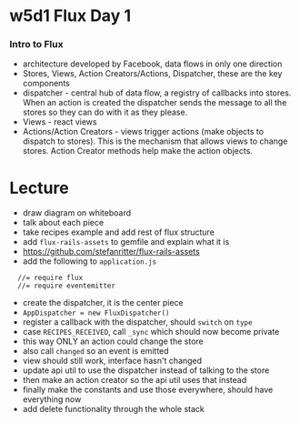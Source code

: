 # w5d1 Flux Day 1

### Intro to Flux
* architecture developed by Facebook, data flows in only one direction
* Stores, Views, Action Creators/Actions, Dispatcher, these are the key
  components
* dispatcher - central hub of data flow, a registry of callbacks into
  stores. When an action is created the dispatcher sends the message to
  all the stores so they can do with it as they please.
* Views - react views
* Actions/Action Creators - views trigger actions (make objects to
  dispatch to stores). This is the mechanism that allows views to change
  stores. Action Creator methods help make the action objects.

# Lecture
* draw diagram on whiteboard
* talk about each piece
* take recipes example and add rest of flux structure
* add `flux-rails-assets` to gemfile and explain what it is
* https://github.com/stefanritter/flux-rails-assets
* add the following to `application.js`

```
  //= require flux
  //= require eventemitter
```
* create the dispatcher, it is the center piece
* `AppDispatcher = new FluxDispatcher()`
* register a callback with the dispatcher, should `switch` on `type`
* case `RECIPES_RECEIVED`, call `_sync` which should now become private
* this way ONLY an action could change the store
* also call `changed` so an event is emitted
* view should still work, interface hasn't changed
* update api util to use the dispatcher instead of talking to the store
* then make an action creator so the api util uses that instead
* finally make the constants and use those everywhere, should have
  everything now
* add delete functionality through the whole stack
